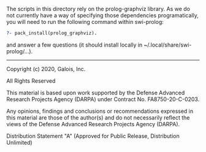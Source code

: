 The scripts in this directory rely on the prolog-graphviz library.  As we do not
currently have a way of specifying those dependencies programatically, you will
need to run the following command within swi-prolog:

```prolog
?- pack_install(prolog_graphviz).
```

and answer a few questions (it should install locally in
~/.local/share/swi-prolog/...).

---
Copyright (c) 2020, Galois, Inc.

All Rights Reserved

This material is based upon work supported by the Defense Advanced Research Projects Agency (DARPA) under Contract No. FA8750-20-C-0203.

Any opinions, findings and conclusions or recommendations expressed in this material are those of the author(s) and do not necessarily reflect the views of the Defense Advanced Research Projects Agency (DARPA).

Distribution Statement "A" (Approved for Public Release, Distribution Unlimited)
